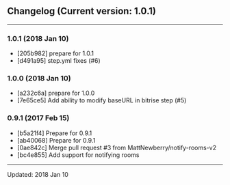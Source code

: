 ## Changelog (Current version: 1.0.1)

-----------------

### 1.0.1 (2018 Jan 10)

* [205b982] prepare for 1.0.1
* [d491a95] step.yml fixes (#6)

### 1.0.0 (2018 Jan 10)

* [a232c6a] prepare for 1.0.0
* [7e65ce5] Add ability to modify baseURL in bitrise step (#5)

### 0.9.1 (2017 Feb 15)

* [b5a21f4] Prepare for 0.9.1
* [ab40068] Prepare for 0.9.1
* [0ae842c] Merge pull request #3 from MattNewberry/notify-rooms-v2
* [bc4e855] Add support for notifying rooms

-----------------

Updated: 2018 Jan 10